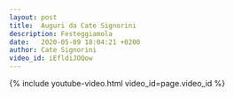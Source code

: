 ```yaml
---
layout: post
title:  Auguri da Cate Signorini
description: Festeggiamola
date:   2020-05-09 18:04:21 +0200
author: Cate Signorini
video_id: iEfldiJOQow
---
```


{% include youtube-video.html video_id=page.video_id %}
